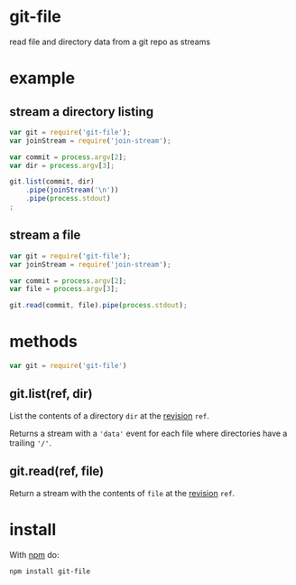 # git-file

read file and directory data from a git repo as streams

# example

## stream a directory listing

``` js
var git = require('git-file');
var joinStream = require('join-stream');

var commit = process.argv[2];
var dir = process.argv[3];

git.list(commit, dir)
    .pipe(joinStream('\n'))
    .pipe(process.stdout)
;
```

## stream a file

``` js
var git = require('git-file');
var joinStream = require('join-stream');

var commit = process.argv[2];
var file = process.argv[3];

git.read(commit, file).pipe(process.stdout);
```

# methods

``` js
var git = require('git-file')
```

## git.list(ref, dir)

List the contents of a directory `dir` at the
[revision](http://www.kernel.org/pub/software/scm/git/docs/gitrevisions.html)
`ref`.

Returns a stream with a `'data'` event for each file where directories have a
trailing `'/'`.

## git.read(ref, file)

Return a stream with the contents of `file` at the
[revision](http://www.kernel.org/pub/software/scm/git/docs/gitrevisions.html)
`ref`.

# install

With [npm](https://npmjs.org) do:

```
npm install git-file
```

